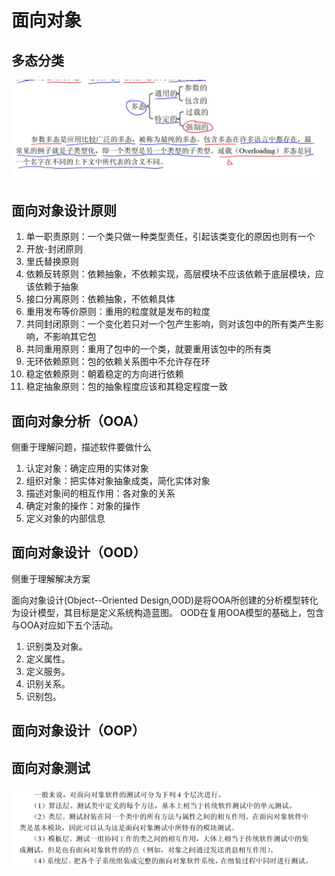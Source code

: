 # 面向对象

## 多态分类

![image-20240519215634386](image-20240519215634386.png)

 

## 面向对象设计原则

1. 单一职责原则：一个类只做一种类型责任，引起该类变化的原因也则有一个
2. 开放-封闭原则
3. 里氏替换原则
4. 依赖反转原则：依赖抽象，不依赖实现，高层模块不应该依赖于底层模块，应该依赖于抽象
5. 接口分离原则：依赖抽象，不依赖具体
6. 重用发布等价原则：重用的粒度就是发布的粒度
7. 共同封闭原则：一个变化若只对一个包产生影响，则对该包中的所有类产生影响，不影响其它包
8. 共同重用原则：重用了包中的一个类，就要重用该包中的所有类
9. 无环依赖原则：包的依赖关系图中不允许存在环
10. 稳定依赖原则：朝着稳定的方向进行依赖
11. 稳定抽象原则：包的抽象程度应该和其稳定程度一致



## 面向对象分析（OOA）

侧重于理解问题，描述软件要做什么

1. 认定对象：确定应用的实体对象
2. 组织对象：把实体对象抽象成类，简化实体对象
3. 描述对象间的相互作用：各对象的关系
4. 确定对象的操作：对象的操作
5. 定义对象的内部信息

## 面向对象设计（OOD）

侧重于理解解决方案

面向对象设计(Object--Oriented Design,OOD)是将OOA所创建的分析模型转化为设计模型，其目标是定义系统构造蓝图。
OOD在复用OOA模型的基础上，包含与OOA对应如下五个活动。

1. 识别类及对象。
2. 定义属性。
3. 定义服务。
4. 识别关系。
5. 识别包。

## 面向对象设计（OOP）





## 面向对象测试

![image-20240520152420879](image-20240520152420879.png)
